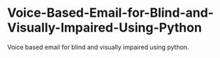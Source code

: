 # Voice-Based-Email-for-Blind-and-Visually-Impaired-Using-Python
Voice based email for blind and visually impaired using python.
